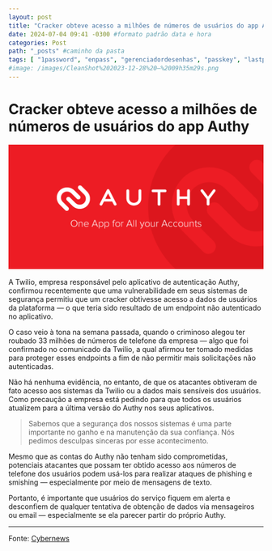 ```yaml
---
layout: post
title: "Cracker obteve acesso a milhões de números de usuários do app Authy" #titulo para a barra de enderecos
date: 2024-07-04 09:41 -0300 #formato padrão data e hora
categories: Post
path: "_posts" #caminho da pasta
tags: [ "1password", "enpass", "gerenciadordesenhas", "passkey", "lastpass" ]
#image: /images/CleanShot%202023-12-28%20—%2009h35m29s.png
---
```


# Cracker obteve acesso a milhões de números de usuários do app Authy
![](/images/authy.png)

A Twilio, empresa responsável pelo aplicativo de autenticação Authy, confirmou recentemente que uma vulnerabilidade em seus sistemas de segurança permitiu que um cracker obtivesse acesso a dados de usuários da plataforma — o que teria sido resultado de um endpoint não autenticado no aplicativo.

O caso veio à tona na semana passada, quando o criminoso alegou ter roubado 33 milhões de números de telefone da empresa — algo que foi confirmado no comunicado da Twilio, a qual afirmou ter tomado medidas para proteger esses endpoints a fim de não permitir mais solicitações não autenticadas.

Não há nenhuma evidência, no entanto, de que os atacantes obtiveram de fato acesso aos sistemas da Twilio ou a dados mais sensíveis dos usuários. Como precaução a empresa está pedindo para que todos os usuários atualizem para a última versão do Authy nos seus aplicativos.

>Sabemos que a segurança dos nossos sistemas é uma parte importante no ganho e na manutenção da sua confiança. Nós pedimos desculpas sinceras por esse acontecimento.

Mesmo que as contas do Authy não tenham sido comprometidas, potenciais atacantes que possam ter obtido acesso aos números de telefone dos usuários podem usá-los para realizar ataques de phishing e smishing — especialmente por meio de mensagens de texto.

Portanto, é importante que usuários do serviço fiquem em alerta e desconfiem de qualquer tentativa de obtenção de dados via mensageiros ou email — especialmente se ela parecer partir do próprio Authy.

___
Fonte: [Cybernews](https://cybernews.com/security/rockyou2024-largest-password-compilation-leak/)